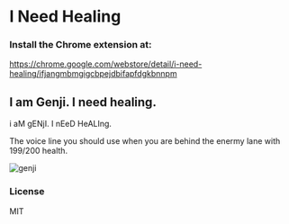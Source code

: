 # I Need Healing

### Install the Chrome extension at: 
https://chrome.google.com/webstore/detail/i-need-healing/ifjangmbmgigcbpejdbifapfdgkbnnpm

## I am Genji. I need healing.
i aM gENjI. I nEeD HeALIng.

The voice line you should use when you are behind the enermy lane with 199/200 health.

![genji](http://i2.kym-cdn.com/photos/images/original/001/228/666/4f1.png)

### License
MIT
